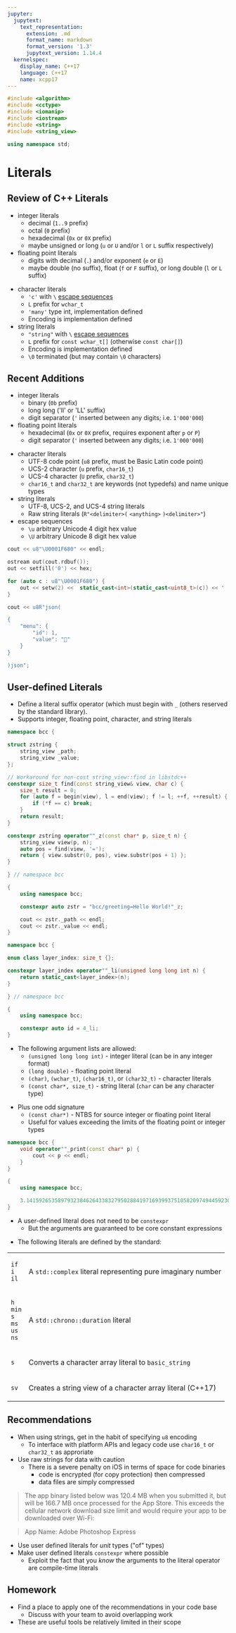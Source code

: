 ```yaml
---
jupyter:
  jupytext:
    text_representation:
      extension: .md
      format_name: markdown
      format_version: '1.3'
      jupytext_version: 1.14.4
  kernelspec:
    display_name: C++17
    language: C++17
    name: xcpp17
---
```


```c++ slideshow={"slide_type": "skip"}
#include <algorithm>
#include <cctype>
#include <iomanip>
#include <iostream>
#include <string>
#include <string_view>

using namespace std;
```

<!-- #region slideshow={"slide_type": "slide"} -->
# Literals
<!-- #endregion -->

<!-- #region slideshow={"slide_type": "slide"} -->
## Review of C++ Literals
- integer literals
    - decimal (`1..9` prefix)
    - octal (`0` prefix)
    - hexadecimal (`0x` or `0X` prefix)
    - maybe unsigned or long (`u` or `U` and/or `l` or `L` suffix respectively)
- floating point literals
    - digits with decimal (`.`) and/or exponent (`e` or `E`)
    - maybe double (no suffix), float (`f` or `F` suffix), or long double (`l` or `L` suffix)
<!-- #endregion -->

<!-- #region slideshow={"slide_type": "slide"} -->
- character literals
    - `'c'` with `\` [escape sequences](http://en.cppreference.com/w/cpp/language/escape)
    - `L` prefix for `wchar_t`
    - `'many'` type int, implementation defined
    - Encoding is implementation defined
- string literals
    - `"string"` with `\` [escape sequences](http://en.cppreference.com/w/cpp/language/escape)
    - `L` prefix for `const wchar_t[]` (otherwise `const char[]`)
    - Encoding is implementation defined
    - `\0` terminated (but may contain `\0` characters)
<!-- #endregion -->

<!-- #region slideshow={"slide_type": "slide"} -->
## Recent Additions
- integer literals
    - binary (`0b` prefix)
    - long long ('ll' or 'LL' suffix)
    - digit separator (`'` inserted between any digits; i.e. `1'000'000`)
- floating point literals
    - hexadecimal (`0x` or `0X` prefix, requires exponent after `p` or `P`)
    - digit separator (`'` inserted between any digits; i.e. `1'000'000`)
<!-- #endregion -->

<!-- #region slideshow={"slide_type": "slide"} -->
- character literals
    - UTF-8 code point (`u8` prefix, must be Basic Latin code point)
    - UCS-2 character (`u` prefix, `char16_t`)
    - UCS-4 character (`U` prefix, `char32_t`)
    - `char16_t` and `char32_t` are keywords (not typedefs) and name unique types
- string literals
    - UTF-8, UCS-2, and UCS-4 string literals
    - Raw string literals (`R"<delimiter>(` `<anything>` `)<delimiter>"`)
- escape sequences
    - `\u` arbitrary Unicode 4 digit hex value
    - `\U` arbitrary Unicode 8 digit hex value
<!-- #endregion -->

```c++ slideshow={"slide_type": "fragment"}
cout << u8"\U0001F680" << endl;
```

```c++ slideshow={"slide_type": "slide"}
ostream out(cout.rdbuf());
out << setfill('0') << hex;

for (auto c : u8"\U0001F680") {
    out << setw(2) <<  static_cast<int>(static_cast<uint8_t>(c)) << ' ';
}
```

```c++ slideshow={"slide_type": "slide"}
cout << u8R"json(

{
    "menu": {
        "id": 1,
        "value": "🚀"
    }
}

)json";
```

<!-- #region slideshow={"slide_type": "slide"} -->
## User-defined Literals
- Define a literal suffix operator (which must begin with `_` (others reserved by the standard library).
- Supports integer, floating point, character, and string literals
<!-- #endregion -->

```c++ slideshow={"slide_type": "fragment"}
namespace bcc {

struct zstring {
    string_view _path;
    string_view _value;
};

// Workaround for non-cost string_view::find in libstdc++
constexpr size_t find(const string_view& view, char c) {
    size_t result = 0;
    for (auto f = begin(view), l = end(view); f != l; ++f, ++result) {
        if (*f == c) break;
    }
    return result;
}

constexpr zstring operator""_z(const char* p, size_t n) {
    string_view view(p, n);
    auto pos = find(view, '=');
    return { view.substr(0, pos), view.substr(pos + 1) };
}

} // namespace bcc
```

```c++ slideshow={"slide_type": "slide"}
{
    using namespace bcc;

    constexpr auto zstr = "bcc/greeting=Hello World!"_z;

    cout << zstr._path << endl;
    cout << zstr._value << endl;
}
```

```c++ slideshow={"slide_type": "slide"}
namespace bcc {

enum class layer_index: size_t {};

constexpr layer_index operator""_li(unsigned long long int n) {
    return static_cast<layer_index>(n);
}

} // namespace bcc
```

```c++ slideshow={"slide_type": "fragment"}
{
    using namespace bcc;

    constexpr auto id = 4_li;
}
```

<!-- #region slideshow={"slide_type": "slide"} -->
- The following argument lists are allowed:
    - `(unsigned long long int)` - integer literal (can be in any integer format)
    - `(long double)` - floating point literal
    - `(char)`, `(wchar_t)`, `(char16_t)`, or `(char32_t)` - character literals
    - `(const char*, size_t)` - string literal (`char` can be any character type)
<!-- #endregion -->

<!-- #region slideshow={"slide_type": "fragment"} -->
- Plus one odd signature
    - `(const char*)` - NTBS for source integer or floating point literal
    - Useful for values exceeding the limits of the floating point or integer types
<!-- #endregion -->

```c++ slideshow={"slide_type": "slide"}
namespace bcc {
    void operator""_print(const char* p) {
        cout << p << endl;
    }
}
```

```c++ slideshow={"slide_type": "fragment"}
{
    using namespace bcc;

    3.14159265358979323846264338327950288419716939937510582097494459230781640628620899862803482534211706798214808651328230664709384460955058223172535940812848111745028410270193852110555964462294895493038196_print;
}

```

<!-- #region slideshow={"slide_type": "slide"} -->
- A user-defined literal does not need to be `constexpr`
    - But the arguments are guaranteed to be core constant expressions
<!-- #endregion -->

<!-- #region slideshow={"slide_type": "slide"} -->
- The following literals are defined by the standard:
<table>
    <tr>
        <td><p align="left">
            <code>if</code><br>
            <code>i</code><br>
            <code>il</code>
        </p></td>
        <td><p align="left">
            A <code>std::complex</code> literal representing pure imaginary number
        </p></td>
    </tr>
    <tr>
        <td><p align="left">
            <code>h</code><br>
            <code>min</code><br>
            <code>s</code><br>
            <code>ms</code><br>
            <code>us</code><br>
            <code>ns</code>
        </p></td>
        <td><p align="left">
            A <code>std::chrono::duration</code> literal
        </p></td>
    </tr>
    <tr>
        <td><p align="left">
            <code>s</code>
        </p></td>
        <td><p align="left">
            Converts a character array literal to <code>basic_string</code>
        </p></td>
    </tr>
    <tr>
        <td><p align="left">
            <code>sv</code>
        </p></td>
        <td><p align="left">
            Creates a string view of a character array literal (C++17)
        </p></td>
    </tr>
</table>
<!-- #endregion -->

<!-- #region slideshow={"slide_type": "slide"} -->
## Recommendations
- When using strings, get in the habit of specifying `u8` encoding
    - To interface with platform APIs and legacy code use `char16_t` or `char32_t` as approriate
- Use raw strings for data with caution
    - There is a severe penalty on iOS in terms of space for code binaries
        - code is encrypted (for copy protection) then compressed
        - data files are simply compressed

> The app binary listed below was 120.4 MB when you submitted it, but will be 166.7 MB once processed for the App Store. This exceeds the cellular network download size limit and would require your app to be downloaded over Wi-Fi:

> App Name: Adobe Photoshop Express
<!-- #endregion -->

<!-- #region slideshow={"slide_type": "slide"} -->
- Use user defined literals for _unit_ types ("of" types)
- Make user defined literals `constexpr` where possible
    - Exploit the fact that you _know_ the arguments to the literal operator are compile-time literals
<!-- #endregion -->

<!-- #region slideshow={"slide_type": "slide"} -->
## Homework
- Find a place to apply one of the recommendations in your code base
    - Discuss with your team to avoid overlapping work
- These are useful tools be relatively limited in their scope
<!-- #endregion -->

```c++

```
